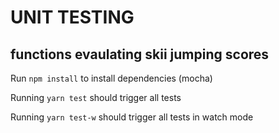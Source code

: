 # UNIT TESTING

## functions evaulating skii jumping scores

Run `npm install` to install dependencies (mocha)

Running `yarn test` should trigger all tests

Running `yarn test-w` should trigger all tests in watch mode
